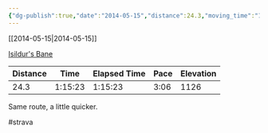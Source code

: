 ```yaml
---
{"dg-publish":true,"date":"2014-05-15","distance":24.3,"moving_time":"1:15:23","elapsed_time":"1:15:23","pace":"3:06","total_elevation_gain":1126,"url":"https://www.strava.com/activities/141616868","permalink":"/01-personal/strava/2014-05-15-isildur-s-bane/","dgPassFrontmatter":true}
---
```



[[2014-05-15\|2014-05-15]]

[Isildur's Bane](https://www.strava.com/activities/141616868)

| Distance | Time    | Elapsed Time | Pace | Elevation |
| -------- | ------- | ------------ | ---- | --------- |
| 24.3     | 1:15:23 | 1:15:23      | 3:06 | 1126      |


Same route, a little quicker.

#strava
